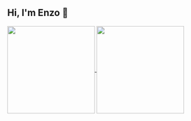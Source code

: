 ## Hi, I'm Enzo 👋
<a href="https://github.com/Enzocerq/github-readme-stats">
  <img height=200 align="center" src="https://github-readme-stats.vercel.app/api?username=Enzocerq&show_icons=true&theme=holi" />
</a>
<a href="https://github.com/Enzocerq/convoychat">
  <img height=200 align="center" src="https://github-readme-stats.vercel.app/api/top-langs?username=Enzocerq&layout=compact&langs_count=8&card_width=320" />
</a>
